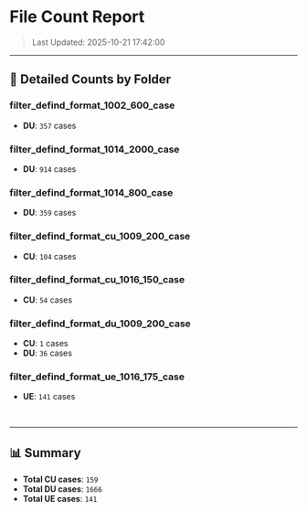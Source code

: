# File Count Report
> Last Updated: 2025-10-21 17:42:00

---

## 📁 Detailed Counts by Folder

### filter_defind_format_1002_600_case
- **DU**: `357` cases

### filter_defind_format_1014_2000_case
- **DU**: `914` cases

### filter_defind_format_1014_800_case
- **DU**: `359` cases

### filter_defind_format_cu_1009_200_case
- **CU**: `104` cases

### filter_defind_format_cu_1016_150_case
- **CU**: `54` cases

### filter_defind_format_du_1009_200_case
- **CU**: `1` cases
- **DU**: `36` cases

### filter_defind_format_ue_1016_175_case
- **UE**: `141` cases

<br>

---

## 📊 Summary
- **Total CU cases**: `159`
- **Total DU cases**: `1666`
- **Total UE cases**: `141`